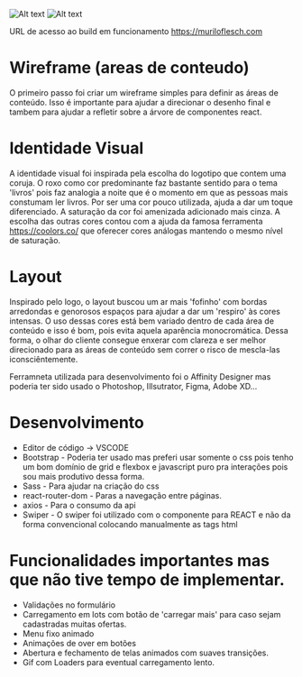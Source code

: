 ![Alt text](http://muriloflesch.com/imagens/admin.jpg "Home")
![Alt text](http://muriloflesch.com/imagens/home.jpg "Home")

URL de acesso ao build em funcionamento
https://muriloflesch.com

# Wireframe (areas de conteudo)

O primeiro passo foi criar um wireframe simples para definir as áreas de conteúdo. Isso é importante para ajudar a direcionar o desenho final e tambem para ajudar a refletir sobre a árvore de componentes react.

# Identidade Visual

A identidade visual foi inspirada pela escolha do logotipo que contem uma coruja. O roxo como cor predominante faz bastante sentido para o tema 'livros' pois faz analogia a noite que é o momento em que as pessoas mais constumam ler livros. Por ser uma cor pouco utilizada, ajuda a dar um toque diferenciado. A saturação da cor foi amenizada adicionado mais cinza. A escolha das outras cores contou com a ajuda da famosa ferramenta https://coolors.co/ que oferecer cores análogas mantendo o mesmo nível de saturação.

# Layout

Inspirado pelo logo, o layout buscou um ar mais 'fofinho' com bordas arredondas e genorosos espaços para ajudar a dar um 'respiro' às cores intensas.  O uso dessas cores está bem variado dentro de cada área de conteúdo e isso é bom, pois evita aquela aparência monocromática. Dessa forma, o olhar do cliente consegue enxerar com clareza e ser melhor direcionado para as áreas de conteúdo sem correr o risco de mescla-las iconsciêntemente.

 Ferramneta utilizada para desenvolvimento foi o Affinity Designer mas poderia ter sido usado o Photoshop, Illsutrator, Figma, Adobe XD...


# Desenvolvimento
 - Editor de código -> VSCODE
 - Bootstrap - Poderia ter usado mas preferi usar somente o css pois tenho um bom domínio de grid e flexbox e javascript puro pra interações pois sou mais produtivo dessa forma.
 - Sass - Para ajudar na criação do css
 - react-router-dom - Paras a navegação entre páginas.
 - axios - Para o consumo da api
 - Swiper - O swiper foi utilizado com o componente para REACT e não da forma convencional colocando manualmente as tags html
    

# Funcionalidades importantes mas que não tive tempo de implementar.

- Validações no formulário
- Carregamento em lots com botão de 'carregar mais' para caso sejam cadastradas muitas ofertas.
- Menu fixo animado
- Animações de over em botões
- Abertura e fechamento de telas animados com suaves transições.
- Gif com Loaders para eventual carregamento lento. 

